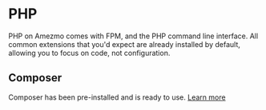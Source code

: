 # PHP

PHP on Amezmo comes with FPM, and the PHP command line interface. All common extensions that you'd expect are already installed by default, allowing you to focus on code, not configuration.

## Composer
Composer has been pre-installed and is ready to use. [Learn more](/docs/php/composer)
